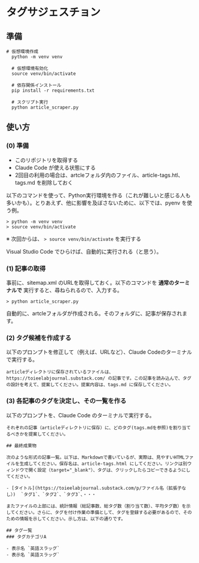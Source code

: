 # タグサジェスチョン


## 準備

```
# 仮想環境作成
  python -m venv venv

  # 仮想環境有効化
  source venv/bin/activate

  # 依存関係インストール
  pip install -r requirements.txt

  # スクリプト実行
  python article_scraper.py
```

## 使い方

### (0) 準備

- このリポジトリを取得する
- Claude Code が使える状態にする
- 2回目の利用の場合は、artcleフォルダ内のファイル、article-tags.htl、tags.md を削除しておく

以下のコマンドを使って、Python実行環境を作る（これが難しいと感じる人も多いかも）。とりあえず、他に影響を及ぼさないために、以下では、pyenv を使う例。

```
> python -m venv venv
> source venv/bin/activate
```

※ 次回からは、 `> source venv/bin/activate` を実行する

Visual Studio Code でひらけば、自動的に実行される（と思う）。


### (1) 記事の取得

事前に、sitemap.xml のURLを取得しておく。以下のコマンドを **通常のターミナルで** 実行すると、尋ねられるので、入力する。

```
> python article_scraper.py
```

自動的に、artcleフォルダが作成される。そのフォルダに、記事が保存されます。


### (2) タグ候補を作成する

以下のプロンプトを修正して（例えば、URLなど）、Claude Codeのターミナルで実行する。

```
articleディレクトリに保存されているファイルは、 https://toieelabjournal.substack.com/ の記事です。この記事を読み込んで、タグの設計を考えて、提案してください。提案内容は、tags.md に保存してください。
```

### (3) 各記事のタグを決定し、その一覧を作る

以下のプロンプトを、Claude Code のターミナルで実行する。

```
それぞれの記事（articleディレクトリに保存）に、どのタグ(tags.mdを参照)を割り当てるべきかを提案してください。

## 最終成果物

次のような形式の記事一覧。以下は、Markdownで書いているが、実際は、見やすいHTMLファイルを生成してください。保存名は、article-tags.html にしてください。リンクは別ウィンドウで開く設定（target="_blank"）、タグは、クリックしたらコピーできるようにしてください。

- [タイトル](https://toieelabjournal.substack.com/p/ファイル名（拡張子なし）)  `タグ1`、`タグ2`、`タグ3`、・・・

またファイルの上部には、統計情報（総記事数、総タグ数（割り当て数）、平均タグ数）を示してください。さらに、タグを付け作業の準備として、タグを登録する必要があるので、そのための情報を示してください。示し方は、以下の通りです。

## タグ一覧
### タグカテゴリA

- 表示名 `英語スラッグ`
- 表示名 `英語スラッグ`

```
